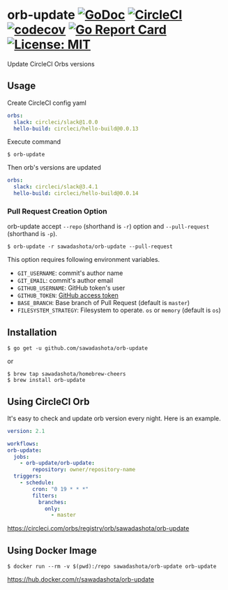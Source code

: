 orb-update [![GoDoc](https://godoc.org/github.com/sawadashota/orb-update?status.svg)](https://godoc.org/github.com/sawadashota/orb-update) [![CircleCI](https://circleci.com/gh/sawadashota/orb-update.svg?style=svg)](https://circleci.com/gh/sawadashota/orb-update) [![codecov](https://codecov.io/gh/sawadashota/orb-update/branch/master/graph/badge.svg)](https://codecov.io/gh/sawadashota/orb-update) [![Go Report Card](https://goreportcard.com/badge/github.com/sawadashota/orb-update)](https://goreportcard.com/report/github.com/sawadashota/orb-update) [![License: MIT](https://img.shields.io/badge/License-MIT-yellow.svg)](https://opensource.org/licenses/MIT)
===

Update CircleCI Orbs versions

Usage
---

Create CircleCI config yaml

```yaml
orbs:
  slack: circleci/slack@1.0.0
  hello-build: circleci/hello-build@0.0.13
```

Execute command

```
$ orb-update
```

Then orb's versions are updated

```yaml
orbs:
  slack: circleci/slack@3.4.1
  hello-build: circleci/hello-build@0.0.14
```

### Pull Request Creation Option

orb-update accept `--repo` (shorthand is `-r`) option and `--pull-request` (shorthand is `-p`).

```
$ orb-update -r sawadashota/orb-update --pull-request
```

This option requires following environment variables.

* `GIT_USERNAME`: commit's author name
* `GIT_EMAIL`: commit's author email
* `GITHUB_USERNAME`: GitHub token's user
* `GITHUB_TOKEN`: [GitHub access token](https://github.com/settings/tokens/new?scopes=repo&description=Octotree%20browser%20extension)
* `BASE_BRANCH`: Base branch of Pull Request (default is `master`)
* `FILESYSTEM_STRATEGY`: Filesystem to operate. `os` or `memory` (default is `os`)

Installation
---

```
$ go get -u github.com/sawadashota/orb-update
```

or 

```
$ brew tap sawadashota/homebrew-cheers
$ brew install orb-update
```

Using CircleCI Orb
---

It's easy to check and update orb version every night. Here is an example.

```yaml
version: 2.1

workflows:
orb-update:
  jobs:
    - orb-update/orb-update:
        repository: owner/repository-name
  triggers:
    - schedule:
        cron: "0 19 * * *"
        filters:
          branches:
            only:
              - master
```

https://circleci.com/orbs/registry/orb/sawadashota/orb-update

Using Docker Image
---

```
$ docker run --rm -v $(pwd):/repo sawadashota/orb-update orb-update
```

https://hub.docker.com/r/sawadashota/orb-update